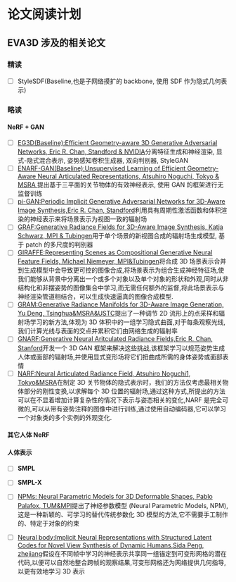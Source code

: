 # 论文阅读计划

## EVA3D 涉及的相关论文

### 精读

- [ ] StyleSDF(Baseline,也是子网络摸扩的 backbone, 使用 SDF 作为隐式几何表示)

### 略读

#### NeRF + GAN

- [ ] [EG3D(Baseline):Efficient Geometry-aware 3D Generative Adversarial Networks, Eric R. Chan, Standford & NVIDIA](https://arxiv.org/pdf/2112.07945.pdf)分离特征生成和神经渲染, 显式-隐式混合表示, 姿势感知卷积生成器, 双向判别器, StyleGAN
- [ ] [ENARF-GAN(Baseline):Unsupervised Learning of Efficient Geometry-Aware Neural Articulated Representations, Atsuhiro Noguchi, Tokyo & MSRA ](http://arxiv.org/pdf/2204.08839)提出基于三平面的关节物体的有效神经表示, 使用 GAN 的框架进行无监督训练
- [ ] [pi-GAN:Periodic Implicit Generative Adversarial Networks for 3D-Aware Image Synthesis,Eric R. Chan, Standford](https://arxiv.org/pdf/2012.00926.pdf)利用具有周期性激活函数和体积渲染的神经表示来将场景表示为视图一致的辐射场
- [ ] [GRAF:Generative Radiance Fields for 3D-Aware Image Synthesis, Katja Schwarz, MPI & Tubingen](https://arxiv.org/pdf/2012.00926.pdf)用于单个场景的新视图合成的辐射场生成模型, 基于 patch 的多尺度的判别器
- [ ] [GIRAFFE:Representing Scenes as Compositional Generative Neural Feature Fields, Michael Niemeyer, MPI&Tubingen](http://arxiv.org/pdf/2011.12100)将合成 3D 场景表示合并到生成模型中会导致更可控的图像合成,将场景表示为组合生成神经特征场,使我们能够从背景中分离出一个或多个对象以及单个对象的形状和外观,同时从非结构化和非摆姿势的图像集合中学习,而无需任何额外的监督,将此场景表示与神经渲染管道相结合，可以生成快速逼真的图像合成模型.
- [ ] [GRAM:Generative Radiance Manifolds for 3D-Aware Image Generation, Yu Deng, Tsinghua&MSRA&USTC](http://arxiv.org/pdf/2112.08867)提出了一种调节 2D 流形上的点采样和辐射场学习的新方法,体现为 3D 体积中的一组学习隐式曲面,对于每条观察光线,我们计算光线与表面的交点并累积它们由网络生成的辐射率
- [ ] [GNARF:Generative Neural Aritculated Radiance Fields,Eric R. Chan, Stanford](https://arxiv.org/pdf/2206.14314.pdf)开发一个 3D GAN 框架来解决这些挑战,该框架学习以规范姿势生成人体或面部的辐射场,并使用显式变形场将它们扭曲成所需的身体姿势或面部表情
- [ ] [NARF:Neural Articulated Radiance Field, Atsuhiro Noguchi1, Tokyo&MSRA](https://arxiv.org/pdf/2104.03110.pdf)在制定 3D 关节物体的隐式表示时，我们的方法仅考虑最相关物体部分的刚性变换,以求解每个 3D 位置的辐射场,通过这种方式,所提出的方法可以在不显着增加计算复杂性的情况下表示与姿态相关的变化,NARF 是完全可微的,可以从带有姿势注释的图像中进行训练,通过使用自动编码器,它可以学习一个对象类的多个实例的外观变化.

#### 其它人体 NeRF


#### 人体表示

- [ ] **SMPL**
- [ ] **SMPL-X** 
- [ ] [NPMs: Neural Parametric Models for 3D Deformable Shapes, Pablo Palafox, TUM&MPI](https://arxiv.org/pdf/2104.00702.pdf)提出了神经参数模型 (Neural Parametric Models, NPM),这是一种新颖的、可学习的替代传统参数化 3D 模型的方法,它不需要手工制作的、特定于对象的约束
- [ ] [Neural body:Implicit Neural Representations with Structured Latent Codes for Novel View Synthesis of Dynamic Humans,Sida Peng, zhejiang](http://arxiv.org/pdf/2012.15838)假设在不同帧中学习的神经表示共享同一组锚定到可变形网格的潜在代码,以便可以自然地整合跨帧的观察结果,可变形网格还为网络提供几何指导,以更有效地学习 3D 表示


